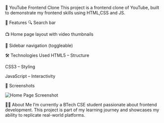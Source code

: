 🎥 YouTube Frontend Clone
This project is a frontend clone of YouTube, built to demonstrate my frontend skills using HTML,CSS and JS.

📌 Features
🔍 Search bar 

📺 Home page layout with video thumbnails

🧭 Sidebar navigation (toggleable)

🛠️ Technologies Used
HTML5 – Structure

CSS3 – Styling

JavaScript – Interactivity


📸 Screenshots

![Home Page Screenshot](https://github.com/user-attachments/assets/00770a69-cc4f-4c9f-9c3b-c9bf12b8d3e2)

🧑‍💻 About Me
I’m currently a BTech CSE student passionate about frontend development. This project is part of my learning journey and showcases my ability to replicate real-world platforms.
